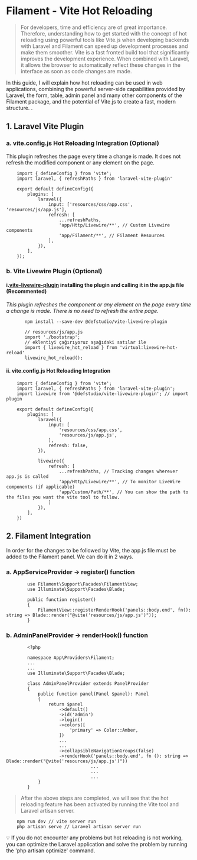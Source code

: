 # Filament - Vite Hot Reloading

> For developers, time and efficiency are of great importance. Therefore, understanding how to get started with the concept of hot reloading using powerful tools like Vite.js when developing backends with Laravel and Filament can speed up development processes and make them smoother.
> Vite is a fast fronted build tool that significantly improves the development experience. When combined with Laravel, it allows the browser to automatically reflect these changes in the interface as soon as code changes are made.
> 
In this guide, I will explain how hot reloading can be used in web applications, combining the powerful server-side capabilities provided by Laravel, the form, table, admin panel and many other components of the Filament package, and the potential of Vite.js to create a fast, modern structure. .

## 1. Laravel Vite Plugin

### a. vite.config.js Hot Reloading Integration (Optional) 

This plugin refreshes the page every time a change is made. It does not refresh the modified component or any element on the page.


        import { defineConfig } from 'vite';
        import laravel, { refreshPaths } from 'laravel-vite-plugin'
        
        export default defineConfig({
            plugins: [
                laravel({
                    input: ['resources/css/app.css', 'resources/js/app.js'],
                    refresh: [
                        ...refreshPaths,
                        'app/Http/Livewire/**', // Custom Livewire components
                        'app/Filament/**', // Filament Resources
                    ],
                }),
            ],
        });
        
### b. Vite Livewire Plugin (Optional)

#### i.[vite-livewire-plugin](https://github.com/defstudio/vite-livewire-plugin) installing the plugin and calling it in the app.js file (Recommented)
        
*This plugin refreshes the component or any element on the page every time a change is made. There is no need to refresh the entire page.*

           npm install --save-dev @defstudio/vite-livewire-plugin

           // resources/js/app.js
           import './bootstrap';
           // eklentiyi çağırıyoruz aşağıdaki satılar ile
           import { livewire_hot_reload } from 'virtual:livewire-hot-reload'
           livewire_hot_reload();
        
#### ii. vite.config.js Hot Reloading Integration
        
        import { defineConfig } from 'vite';
        import laravel, { refreshPaths } from 'laravel-vite-plugin';
        import livewire from '@defstudio/vite-livewire-plugin'; // import plugin
        
        export default defineConfig({
            plugins: [
                laravel({
                    input: [
                        'resources/css/app.css',
                        'resources/js/app.js',
                    ],
                    refresh: false,
                }),
        
                livewire({
                    refresh: [
                        ...refreshPaths, // Tracking changes wherever app.js is called
                        'app/Http/Livewire/**', // To monitor LiveWire components (if applicable)
                        'app/Custom/Path/**', // You can show the path to the files you want the vite tool to follow.
                    ]
                }),
            ],
        })
        
## 2. Filament Integration

In order for the changes to be followed by Vite, the app.js file must be added to the Filament panel. We can do it in 2 ways.
   
### a. AppServiceProvider → register() function
            
            use Filament\Support\Facades\FilamentView;
            use Illuminate\Support\Facades\Blade;
            
            public function register()
            {
                FilamentView::registerRenderHook('panels::body.end', fn(): string => Blade::render("@vite('resources/js/app.js')"));
            }
            
### b. AdminPanelProvider → renderHook() function
            
            <?php
            
            namespace App\Providers\Filament;
            ...
            ...
            use Illuminate\Support\Facades\Blade;
            
            class AdminPanelProvider extends PanelProvider
            {
                public function panel(Panel $panel): Panel
                {
                    return $panel
                        ->default()
                        ->id('admin')
                        ->login()
                        ->colors([
                            'primary' => Color::Amber,
                        ])
                        ...
                        ...
                        ->collapsibleNavigationGroups(false)
                        ->renderHook('panels::body.end', fn (): string => Blade::render("@vite('resources/js/app.js')"))
            						...
            						...
            						...
                }
            }

> After the above steps are completed, we will see that the hot reloading feature has been activated by running the Vite tool and Laravel artisan server.

        npm run dev // vite server run
        php artisan serve // Laravel artisan server run

<aside>
💡 If you do not encounter any problems but hot reloading is not working, you can optimize the Laravel application and solve the problem by running the 'php artisan optimize' command.
</aside>
